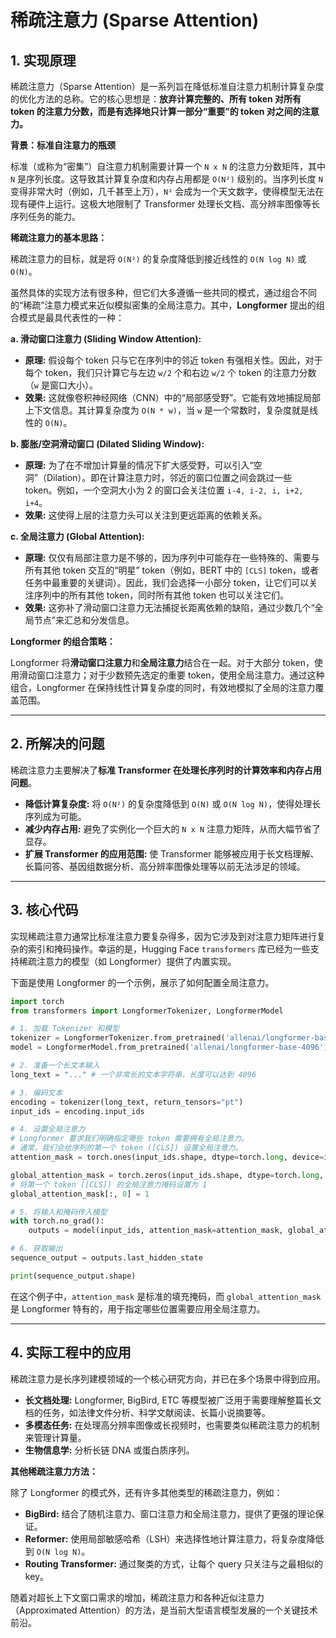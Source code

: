 # 稀疏注意力 (Sparse Attention)

## 1. 实现原理

稀疏注意力（Sparse Attention）是一系列旨在降低标准自注意力机制计算复杂度的优化方法的总称。它的核心思想是：**放弃计算完整的、所有 token 对所有 token 的注意力分数，而是有选择地只计算一部分“重要”的 token 对之间的注意力。**

**背景：标准自注意力的瓶颈**

标准（或称为“密集”）自注意力机制需要计算一个 `N x N` 的注意力分数矩阵，其中 `N` 是序列长度。这导致其计算复杂度和内存占用都是 `O(N²)` 级别的。当序列长度 `N` 变得非常大时（例如，几千甚至上万），`N²` 会成为一个天文数字，使得模型无法在现有硬件上运行。这极大地限制了 Transformer 处理长文档、高分辨率图像等长序列任务的能力。

**稀疏注意力的基本思路：**

稀疏注意力的目标，就是将 `O(N²)` 的复杂度降低到接近线性的 `O(N log N)` 或 `O(N)`。

虽然具体的实现方法有很多种，但它们大多遵循一些共同的模式，通过组合不同的“稀疏”注意力模式来近似模拟密集的全局注意力。其中，**Longformer** 提出的组合模式是最具代表性的一种：

**a. 滑动窗口注意力 (Sliding Window Attention):**

*   **原理:** 假设每个 token 只与它在序列中的邻近 token 有强相关性。因此，对于每个 token，我们只计算它与左边 `w/2` 个和右边 `w/2` 个 token 的注意力分数（`w` 是窗口大小）。
*   **效果:** 这就像卷积神经网络（CNN）中的“局部感受野”。它能有效地捕捉局部上下文信息。其计算复杂度为 `O(N * w)`，当 `w` 是一个常数时，复杂度就是线性的 `O(N)`。

**b. 膨胀/空洞滑动窗口 (Dilated Sliding Window):**

*   **原理:** 为了在不增加计算量的情况下扩大感受野，可以引入“空洞”（Dilation）。即在计算注意力时，邻近的窗口位置之间会跳过一些 token。例如，一个空洞大小为 2 的窗口会关注位置 `i-4, i-2, i, i+2, i+4`。
*   **效果:** 这使得上层的注意力头可以关注到更远距离的依赖关系。

**c. 全局注意力 (Global Attention):**

*   **原理:** 仅仅有局部注意力是不够的，因为序列中可能存在一些特殊的、需要与所有其他 token 交互的“明星” token（例如，BERT 中的 `[CLS]` token，或者任务中最重要的关键词）。因此，我们会选择一小部分 token，让它们可以关注序列中的所有其他 token，同时所有其他 token 也可以关注它们。
*   **效果:** 这弥补了滑动窗口注意力无法捕捉长距离依赖的缺陷，通过少数几个“全局节点”来汇总和分发信息。

**Longformer 的组合策略：**

Longformer 将**滑动窗口注意力**和**全局注意力**结合在一起。对于大部分 token，使用滑动窗口注意力；对于少数预先选定的重要 token，使用全局注意力。通过这种组合，Longformer 在保持线性计算复杂度的同时，有效地模拟了全局的注意力覆盖范围。

---

## 2. 所解决的问题

稀疏注意力主要解决了**标准 Transformer 在处理长序列时的计算效率和内存占用问题**。

*   **降低计算复杂度:** 将 `O(N²)` 的复杂度降低到 `O(N)` 或 `O(N log N)`，使得处理长序列成为可能。
*   **减少内存占用:** 避免了实例化一个巨大的 `N x N` 注意力矩阵，从而大幅节省了显存。
*   **扩展 Transformer 的应用范围:** 使 Transformer 能够被应用于长文档理解、长篇问答、基因组数据分析、高分辨率图像处理等以前无法涉足的领域。

---

## 3. 核心代码

实现稀疏注意力通常比标准注意力要复杂得多，因为它涉及到对注意力矩阵进行复杂的索引和掩码操作。幸运的是，Hugging Face `transformers` 库已经为一些支持稀疏注意力的模型（如 Longformer）提供了内置实现。

下面是使用 Longformer 的一个示例，展示了如何配置全局注意力。

```python
import torch
from transformers import LongformerTokenizer, LongformerModel

# 1. 加载 Tokenizer 和模型
tokenizer = LongformerTokenizer.from_pretrained('allenai/longformer-base-4096')
model = LongformerModel.from_pretrained('allenai/longformer-base-4096')

# 2. 准备一个长文本输入
long_text = "..." # 一个非常长的文本字符串，长度可以达到 4096

# 3. 编码文本
encoding = tokenizer(long_text, return_tensors="pt")
input_ids = encoding.input_ids

# 4. 设置全局注意力
# Longformer 要求我们明确指定哪些 token 需要拥有全局注意力。
# 通常，我们会给序列的第一个 token ([CLS]) 设置全局注意力。
attention_mask = torch.ones(input_ids.shape, dtype=torch.long, device=input_ids.device)

global_attention_mask = torch.zeros(input_ids.shape, dtype=torch.long, device=input_ids.device)
# 将第一个 token ([CLS]) 的全局注意力掩码设置为 1
global_attention_mask[:, 0] = 1

# 5. 将输入和掩码传入模型
with torch.no_grad():
    outputs = model(input_ids, attention_mask=attention_mask, global_attention_mask=global_attention_mask)

# 6. 获取输出
sequence_output = outputs.last_hidden_state

print(sequence_output.shape)
```

在这个例子中，`attention_mask` 是标准的填充掩码，而 `global_attention_mask` 是 Longformer 特有的，用于指定哪些位置需要应用全局注意力。

---

## 4. 实际工程中的应用

稀疏注意力是长序列建模领域的一个核心研究方向，并已在多个场景中得到应用。

*   **长文档处理:** Longformer, BigBird, ETC 等模型被广泛用于需要理解整篇长文档的任务，如法律文件分析、科学文献阅读、长篇小说摘要等。
*   **多模态任务:** 在处理高分辨率图像或长视频时，也需要类似稀疏注意力的机制来管理计算量。
*   **生物信息学:** 分析长链 DNA 或蛋白质序列。

**其他稀疏注意力方法：**

除了 Longformer 的模式外，还有许多其他类型的稀疏注意力，例如：
*   **BigBird:** 结合了随机注意力、窗口注意力和全局注意力，提供了更强的理论保证。
*   **Reformer:** 使用局部敏感哈希（LSH）来选择性地计算注意力，将复杂度降低到 `O(N log N)`。
*   **Routing Transformer:** 通过聚类的方式，让每个 query 只关注与之最相似的 key。

随着对超长上下文窗口需求的增加，稀疏注意力和各种近似注意力（Approximated Attention）的方法，是当前大型语言模型发展的一个关键技术前沿。
